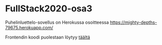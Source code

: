 # FullStack2020-osa3

Puhelinluettelo-sovellus on Herokussa osoitteessa https://mighty-depths-79675.herokuapp.com/

Frontendin koodi puolestaan löytyy [täältä](https://github.com/Mamelukki/FullStack2020/tree/master/osa2/puhelinluettelo)
